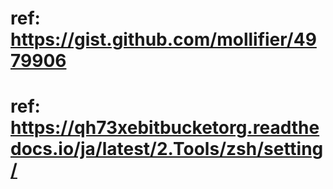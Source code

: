 # ref: https://gist.github.com/mollifier/4979906

# ref: https://qh73xebitbucketorg.readthedocs.io/ja/latest/2.Tools/zsh/setting/
